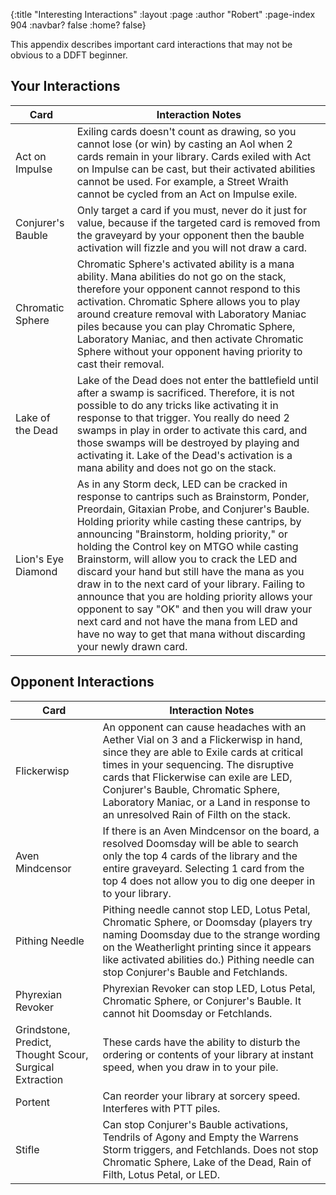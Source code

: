 {:title "Interesting Interactions"
 :layout :page
 :author "Robert"
 :page-index 904
 :navbar? false
 :home? false}
 

This appendix describes important card interactions that may not be obvious to a DDFT beginner.


## Your Interactions


| Card | Interaction Notes |
| ------------------- | -------------------------------- |
| Act on Impulse | Exiling cards doesn't count as drawing, so you cannot lose (or win) by casting an AoI when 2 cards remain in your library.  Cards exiled with Act on Impulse can be cast, but their activated abilities cannot be used. For example, a Street Wraith cannot be cycled from an Act on Impulse exile. |
| Conjurer's Bauble | Only target a card if you must, never do it just for value, because if the targeted card is removed from the graveyard by your opponent then the bauble activation will fizzle and you will not draw a card. |
| Chromatic Sphere | Chromatic Sphere's activated ability is a mana ability. Mana abilities do not go on the stack, therefore your opponent cannot respond to this activation. Chromatic Sphere allows you to play around creature removal with Laboratory Maniac piles because you can play Chromatic Sphere, Laboratory Maniac, and then activate Chromatic Sphere without your opponent having priority to cast their removal. |
| Lake of the Dead | Lake of the Dead does not enter the battlefield until after a swamp is sacrificed. Therefore, it is not possible to do any tricks like activating it in response to that trigger. You really do need 2 swamps in play in order to activate this card, and those swamps will be destroyed by playing and activating it.  Lake of the Dead's activation is a mana ability and does not go on the stack. |
| Lion's Eye Diamond | As in any Storm deck, LED can be cracked in response to cantrips such as Brainstorm, Ponder, Preordain, Gitaxian Probe, and Conjurer's Bauble.  Holding priority while casting these cantrips, by announcing "Brainstorm, holding priority," or holding the Control key on MTGO while casting Brainstorm, will allow you to crack the LED and discard your hand but still have the mana as you draw in to the next card of your library.  Failing to announce that you are holding priority allows your opponent to say "OK" and then you will draw your next card and not have the mana from LED and have no way to get that mana without discarding your newly drawn card. |


## Opponent Interactions

| Card | Interaction Notes |
| --------- | ------------- |
| Flickerwisp | An opponent can cause headaches with an Aether Vial on 3 and a Flickerwisp in hand, since they are able to Exile cards at critical times in your sequencing. The disruptive cards that Flickerwise can exile are LED, Conjurer's Bauble, Chromatic Sphere, Laboratory Maniac, or a Land in response to an unresolved Rain of Filth on the stack. |
| Aven Mindcensor | If there is an Aven Mindcensor on the board, a resolved Doomsday will be able to search only the top 4 cards of the library and the entire graveyard.  Selecting 1 card from the top 4 does not allow you to dig one deeper in to your library. |
| Pithing Needle | Pithing needle cannot stop LED, Lotus Petal, Chromatic Sphere, or Doomsday (players try naming Doomsday due to the strange wording on the Weatherlight printing since it appears like activated abilities do.)  Pithing needle can stop Conjurer's Bauble and Fetchlands. |
| Phyrexian Revoker | Phyrexian Revoker can stop LED, Lotus Petal, Chromatic Sphere, or Conjurer's Bauble. It cannot hit Doomsday or Fetchlands. |
| Grindstone, Predict, Thought Scour, Surgical Extraction | These cards have the ability to disturb the ordering or contents of your library at instant speed, when you draw in to your pile.  |
| Portent | Can reorder your library at sorcery speed. Interferes with PTT piles. |
| Stifle | Can stop Conjurer's Bauble activations, Tendrils of Agony and Empty the Warrens Storm triggers, and Fetchlands. Does not stop Chromatic Sphere, Lake of the Dead, Rain of Filth, Lotus Petal, or LED. |



